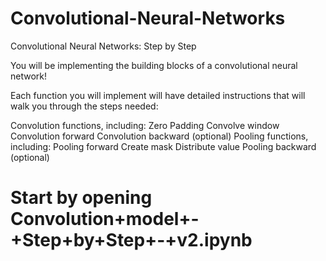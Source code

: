 # Convolutional-Neural-Networks
Convolutional Neural Networks: Step by Step

<p>You will be implementing the building blocks of a convolutional neural network! </p>
<p>Each function you will implement will have detailed instructions that will walk you through the steps needed:</p>

  Convolution functions, including:
    Zero Padding
    Convolve window
    Convolution forward
    Convolution backward (optional)
  Pooling functions, including:
    Pooling forward
    Create mask
    Distribute value
    Pooling backward (optional)
    
# Start by opening Convolution+model+-+Step+by+Step+-+v2.ipynb
